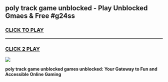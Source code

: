 
## poly track game unblocked - Play Unblocked Gmaes & Free #g24ss
<h3>
<a href="https://premium.freeplayer.one?title=poly_track_game_unblocked&ref=03M">CLICK TO PLAY</a></h3>
<hr>

<h3>
<a href="https://premium.freeplayer.one?title=poly_track_game_unblocked&ref=03M">CLICK 2 PLAY</a>
  
</h3>

<a href="https://premium.freeplayer.one?title=poly_track_game_unblocked&ref=03M"><img src="https://clearcache.store/games.png"></a>


**poly track game unblocked games unblocked: Your Gateway to Fun and Accessible Online Gaming**
